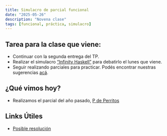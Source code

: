 ```yaml
---
title: Simulacro de parcial funcional
date: "2025-05-26"
description: "Novena clase"
tags: [funcional, práctica, simulacro]
---
```


## Tarea para la clase que viene:
- Continuar con la segunda entrega del TP.
- Realizar el simulacro [“Infinity Haskell”](https://docs.google.com/document/d/1Y-hixhngNzgeWrNPyLqRHmmcF0h9D6CyRnrrfMhe2Gk/edit?tab=t.0#heading=h.kyr79fejyiow) para debatirlo el lunes que viene.
- Seguir realizando parciales para practicar. Podés encontrar nuestras sugerencias [acá](https://pdep-lunes.github.io/bitacora/2025/funcional/clase-08/).


## ¿Qué vimos hoy? 
- Realizamos el parcial del año pasado, [P de Perritos](https://docs.google.com/document/d/19CPV3G8aLJs5AQ6QUuOxlqOLClKxi_Fy7cc3X53rFSw/edit?tab=t.0)



## Links Útiles

- [Posible resolución](https://gist.github.com/juancuiule/c766cd9c07d3acb4836d16553e2575d2)



